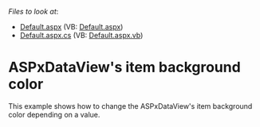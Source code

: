 <!-- default file list -->
*Files to look at*:

* [Default.aspx](./CS/ExampleE80004/Default.aspx) (VB: [Default.aspx](./VB/ExampleE80004/Default.aspx))
* [Default.aspx.cs](./CS/ExampleE80004/Default.aspx.cs) (VB: [Default.aspx.vb](./VB/ExampleE80004/Default.aspx.vb))
<!-- default file list end -->
# ASPxDataView's item background color


<p>This example shows how to change the ASPxDataView's item background color depending on a value.</p>

<br/>


